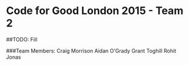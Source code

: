 # Code for Good London 2015 - Team 2

##TODO: Fill

###Team Members:
Craig Morrison
Aidan O'Grady
Grant Toghill
Rohit 
Jonas